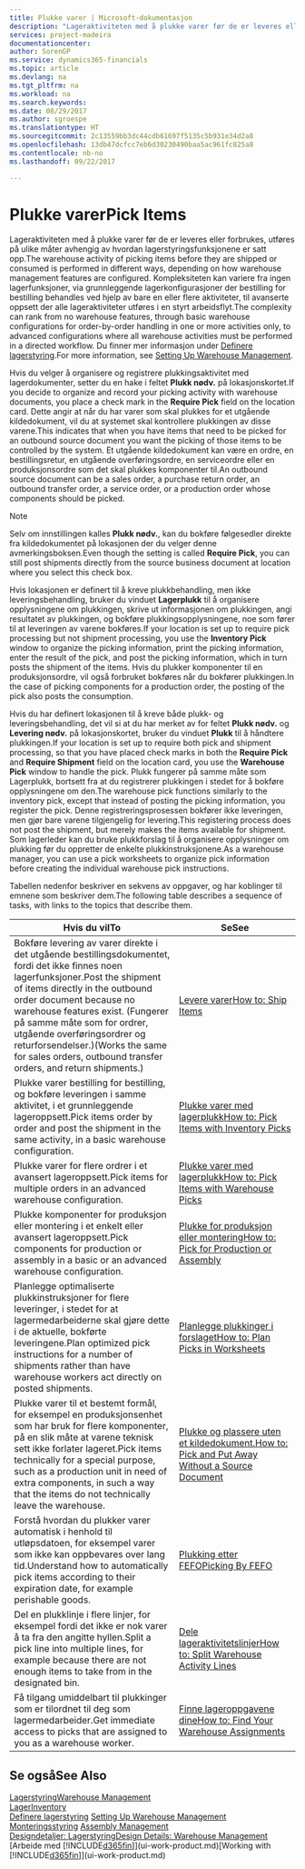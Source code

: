 ```yaml
---
title: Plukke varer | Microsoft-dokumentasjon
description: "Lageraktiviteten med å plukke varer før de er leveres eller forbrukes, utføres på ulike måter avhengig av hvordan lagerstyringsfunksjonene er satt opp. [setup](../configure-warehouse-processes.md) kompleksitet kan variere fra ingen lagerfunksjoner, via grunnleggende lagerkonfigurasjoner der bestilling for bestilling behandles ved hjelp av bare en eller flere aktiviteter, til avanserte oppsett der alle lageraktiviteter utføres i en styrt arbeidsflyt."
services: project-madeira
documentationcenter: 
author: SorenGP
ms.service: dynamics365-financials
ms.topic: article
ms.devlang: na
ms.tgt_pltfrm: na
ms.workload: na
ms.search.keywords: 
ms.date: 08/29/2017
ms.author: sgroespe
ms.translationtype: HT
ms.sourcegitcommit: 2c13559bb3dc44cdb61697f5135c5b931e34d2a8
ms.openlocfilehash: 13db47dcfcc7eb6d30230490baa5ac961fc825a8
ms.contentlocale: nb-no
ms.lasthandoff: 09/22/2017

---
```

# <a name="pick-items"></a><span data-ttu-id="5e2d3-104">Plukke varer</span><span class="sxs-lookup"><span data-stu-id="5e2d3-104">Pick Items</span></span>
<span data-ttu-id="5e2d3-105">Lageraktiviteten med å plukke varer før de er leveres eller forbrukes, utføres på ulike måter avhengig av hvordan lagerstyringsfunksjonene er satt opp.</span><span class="sxs-lookup"><span data-stu-id="5e2d3-105">The warehouse activity of picking items before they are shipped or consumed is performed in different ways, depending on how warehouse management features are configured.</span></span> <span data-ttu-id="5e2d3-106">Kompleksiteten kan variere fra ingen lagerfunksjoner, via grunnleggende lagerkonfigurasjoner der bestilling for bestilling behandles ved hjelp av bare en eller flere aktiviteter, til avanserte oppsett der alle lageraktiviteter utføres i en styrt arbeidsflyt.</span><span class="sxs-lookup"><span data-stu-id="5e2d3-106">The complexity can rank from no warehouse features, through basic warehouse configurations for order-by-order handling in one or more activities only, to advanced configurations where all warehouse activities must be performed in a directed workflow.</span></span> <span data-ttu-id="5e2d3-107">Du finner mer informasjon under [Definere lagerstyring](warehouse-setup-warehouse.md).</span><span class="sxs-lookup"><span data-stu-id="5e2d3-107">For more information, see [Setting Up Warehouse Management](warehouse-setup-warehouse.md).</span></span>

<span data-ttu-id="5e2d3-108">Hvis du velger å organisere og registrere plukkingsaktivitet med lagerdokumenter, setter du en hake i feltet **Plukk nødv.** på lokasjonskortet.</span><span class="sxs-lookup"><span data-stu-id="5e2d3-108">If you decide to organize and record your picking activity with warehouse documents, you place a check mark in the **Require Pick** field on the location card.</span></span> <span data-ttu-id="5e2d3-109">Dette angir at når du har varer som skal plukkes for et utgående kildedokument, vil du at systemet skal kontrollere plukkingen av disse varene.</span><span class="sxs-lookup"><span data-stu-id="5e2d3-109">This indicates that when you have items that need to be picked for an outbound source document you want the picking of those items to be controlled by the system.</span></span> <span data-ttu-id="5e2d3-110">Et utgående kildedokument kan være en ordre, en bestillingsretur, en utgående overføringsordre, en serviceordre eller en produksjonsordre som det skal plukkes komponenter til.</span><span class="sxs-lookup"><span data-stu-id="5e2d3-110">An outbound source document can be a sales order, a purchase return order, an outbound transfer order, a service order, or a production order whose components should be picked.</span></span>

> [!NOTE]
> <span data-ttu-id="5e2d3-111">Selv om innstillingen kalles **Plukk nødv.**, kan du bokføre følgesedler direkte fra kildedokumentet på lokasjonen der du velger denne avmerkingsboksen.</span><span class="sxs-lookup"><span data-stu-id="5e2d3-111">Even though the setting is called **Require Pick**, you can still post shipments directly from the source business document at location where you select this check box.</span></span>

<span data-ttu-id="5e2d3-112">Hvis lokasjonen er definert til å kreve plukkbehandling, men ikke leveringsbehandling, bruker du vinduet **Lagerplukk** til å organisere opplysningene om plukkingen, skrive ut informasjonen om plukkingen, angi resultatet av plukkingen, og bokføre plukkingsopplysningene, noe som fører til at leveringen av varene bokføres.</span><span class="sxs-lookup"><span data-stu-id="5e2d3-112">If your location is set up to require pick processing but not shipment processing, you use the **Inventory Pick** window to organize the picking information, print the picking information, enter the result of the pick, and post the picking information, which in turn posts the shipment of the items.</span></span> <span data-ttu-id="5e2d3-113">Hvis du plukker komponenter til en produksjonsordre, vil også forbruket bokføres når du bokfører plukkingen.</span><span class="sxs-lookup"><span data-stu-id="5e2d3-113">In the case of picking components for a production order, the posting of the pick also posts the consumption.</span></span>

<span data-ttu-id="5e2d3-114">Hvis du har definert lokasjonen til å kreve både plukk- og leveringsbehandling, det vil si at du har merket av for feltet **Plukk nødv.** og **Levering nødv.** på lokasjonskortet, bruker du vinduet **Plukk** til å håndtere plukkingen.</span><span class="sxs-lookup"><span data-stu-id="5e2d3-114">If your location is set up to require both pick and shipment processing, so that you have placed check marks in both the **Require Pick** and **Require Shipment** field on the location card, you use the **Warehouse Pick** window to handle the pick.</span></span> <span data-ttu-id="5e2d3-115">Plukk fungerer på samme måte som Lagerplukk, bortsett fra at du registrerer plukkingen i stedet for å bokføre opplysningene om den.</span><span class="sxs-lookup"><span data-stu-id="5e2d3-115">The warehouse pick functions similarly to the inventory pick, except that instead of posting the picking information, you register the pick.</span></span> <span data-ttu-id="5e2d3-116">Denne registreringsprosessen bokfører ikke leveringen, men gjør bare varene tilgjengelig for levering.</span><span class="sxs-lookup"><span data-stu-id="5e2d3-116">This registering process does not post the shipment, but merely makes the items available for shipment.</span></span> <span data-ttu-id="5e2d3-117">Som lagerleder kan du bruke plukkforslag til å organisere opplysninger om plukking før du oppretter de enkelte plukkinstruksjonene.</span><span class="sxs-lookup"><span data-stu-id="5e2d3-117">As a warehouse manager, you can use a pick worksheets to organize pick information before creating the individual warehouse pick instructions.</span></span>

<span data-ttu-id="5e2d3-118">Tabellen nedenfor beskriver en sekvens av oppgaver, og har koblinger til emnene som beskriver dem.</span><span class="sxs-lookup"><span data-stu-id="5e2d3-118">The following table describes a sequence of tasks, with links to the topics that describe them.</span></span>   

|<span data-ttu-id="5e2d3-119">**Hvis du vil**</span><span class="sxs-lookup"><span data-stu-id="5e2d3-119">**To**</span></span>|<span data-ttu-id="5e2d3-120">**Se**</span><span class="sxs-lookup"><span data-stu-id="5e2d3-120">**See**</span></span>|
|------------|-------------|  
|<span data-ttu-id="5e2d3-121">Bokføre levering av varer direkte i det utgående bestillingsdokumentet, fordi det ikke finnes noen lagerfunksjoner.</span><span class="sxs-lookup"><span data-stu-id="5e2d3-121">Post the shipment of items directly in the outbound order document because no warehouse features exist.</span></span> <span data-ttu-id="5e2d3-122">(Fungerer på samme måte som for ordrer, utgående overføringsordrer og returforsendelser.)</span><span class="sxs-lookup"><span data-stu-id="5e2d3-122">(Works the same for sales orders, outbound transfer orders, and return shipments.)</span></span>|[<span data-ttu-id="5e2d3-123">Levere varer</span><span class="sxs-lookup"><span data-stu-id="5e2d3-123">How to: Ship Items</span></span>](warehouse-how-ship-items.md)|  
|<span data-ttu-id="5e2d3-124">Plukke varer bestilling for bestilling, og bokføre leveringen i samme aktivitet, i et grunnleggende lageroppsett.</span><span class="sxs-lookup"><span data-stu-id="5e2d3-124">Pick items order by order and post the shipment in the same activity, in a basic warehouse configuration.</span></span>|[<span data-ttu-id="5e2d3-125">Plukke varer med lagerplukk</span><span class="sxs-lookup"><span data-stu-id="5e2d3-125">How to: Pick Items with Inventory Picks</span></span>](warehouse-how-to-pick-items-with-inventory-picks.md)|
|<span data-ttu-id="5e2d3-126">Plukke varer for flere ordrer i et avansert lageroppsett.</span><span class="sxs-lookup"><span data-stu-id="5e2d3-126">Pick items for multiple orders in an advanced warehouse configuration.</span></span>|[<span data-ttu-id="5e2d3-127">Plukke varer med lagerplukk</span><span class="sxs-lookup"><span data-stu-id="5e2d3-127">How to: Pick Items with Warehouse Picks</span></span>](warehouse-how-to-pick-items-for-warehouse-shipment.md)|  
|<span data-ttu-id="5e2d3-128">Plukke komponenter for produksjon eller montering i et enkelt eller avansert lageroppsett.</span><span class="sxs-lookup"><span data-stu-id="5e2d3-128">Pick components for production or assembly in a basic or an advanced warehouse configuration.</span></span>|[<span data-ttu-id="5e2d3-129">Plukke for produksjon eller montering</span><span class="sxs-lookup"><span data-stu-id="5e2d3-129">How to: Pick for Production or Assembly</span></span>](warehouse-how-to-pick-for-production.md)|  
|<span data-ttu-id="5e2d3-130">Planlegge optimaliserte plukkinstruksjoner for flere leveringer, i stedet for at lagermedarbeiderne skal gjøre dette i de aktuelle, bokførte leveringene.</span><span class="sxs-lookup"><span data-stu-id="5e2d3-130">Plan optimized pick instructions for a number of shipments rather than have warehouse workers act directly on posted shipments.</span></span>|[<span data-ttu-id="5e2d3-131">Planlegge plukkinger i forslaget</span><span class="sxs-lookup"><span data-stu-id="5e2d3-131">How to: Plan Picks in Worksheets</span></span>](warehouse-how-to-plan-picks-in-worksheets.md)|  
|<span data-ttu-id="5e2d3-132">Plukke varer til et bestemt formål, for eksempel en produksjonsenhet som har bruk for flere komponenter, på en slik måte at varene teknisk sett ikke forlater lageret.</span><span class="sxs-lookup"><span data-stu-id="5e2d3-132">Pick items technically for a special purpose, such as a production unit in need of extra components, in such a way that the items do not technically leave the warehouse.</span></span>|[<span data-ttu-id="5e2d3-133">Plukke og plassere uten et kildedokument.</span><span class="sxs-lookup"><span data-stu-id="5e2d3-133">How to: Pick and Put Away Without a Source Document</span></span>](warehouse-how-to-create-put-aways-from-internal-put-aways.md)|
|<span data-ttu-id="5e2d3-134">Forstå hvordan du plukker varer automatisk i henhold til utløpsdatoen, for eksempel varer som ikke kan oppbevares over lang tid.</span><span class="sxs-lookup"><span data-stu-id="5e2d3-134">Understand how to automatically pick items according to their expiration date, for example perishable goods.</span></span>|[<span data-ttu-id="5e2d3-135">Plukking etter FEFO</span><span class="sxs-lookup"><span data-stu-id="5e2d3-135">Picking By FEFO</span></span>](warehouse-picking-by-fefo.md)|
|<span data-ttu-id="5e2d3-136">Del en plukklinje i flere linjer, for eksempel fordi det ikke er nok varer å ta fra den angitte hyllen.</span><span class="sxs-lookup"><span data-stu-id="5e2d3-136">Split a pick line into multiple lines, for example because there are not enough items to take from in the designated bin.</span></span>|[<span data-ttu-id="5e2d3-137">Dele lageraktivitetslinjer</span><span class="sxs-lookup"><span data-stu-id="5e2d3-137">How to: Split Warehouse Activity Lines</span></span>](warehouse-how-to-split-warehouse-activity-lines.md)|
|<span data-ttu-id="5e2d3-138">Få tilgang umiddelbart til plukkinger som er tilordnet til deg som lagermedarbeider.</span><span class="sxs-lookup"><span data-stu-id="5e2d3-138">Get immediate access to picks that are assigned to you as a warehouse worker.</span></span>|[<span data-ttu-id="5e2d3-139">Finne lageroppgavene dine</span><span class="sxs-lookup"><span data-stu-id="5e2d3-139">How to: Find Your Warehouse Assignments</span></span>](warehouse-how-to-find-your-warehouse-assignments.md)|  

## <a name="see-also"></a><span data-ttu-id="5e2d3-140">Se også</span><span class="sxs-lookup"><span data-stu-id="5e2d3-140">See Also</span></span>  
[<span data-ttu-id="5e2d3-141">Lagerstyring</span><span class="sxs-lookup"><span data-stu-id="5e2d3-141">Warehouse Management</span></span>](warehouse-manage-warehouse.md)  
[<span data-ttu-id="5e2d3-142">Lager</span><span class="sxs-lookup"><span data-stu-id="5e2d3-142">Inventory</span></span>](inventory-manage-inventory.md)  
<span data-ttu-id="5e2d3-143">[Definere lagerstyring](warehouse-setup-warehouse.md)   </span><span class="sxs-lookup"><span data-stu-id="5e2d3-143">[Setting Up Warehouse Management](warehouse-setup-warehouse.md)   </span></span>  
<span data-ttu-id="5e2d3-144">[Monteringsstyring](assembly-assemble-items.md)  </span><span class="sxs-lookup"><span data-stu-id="5e2d3-144">[Assembly Management](assembly-assemble-items.md)  </span></span>  
[<span data-ttu-id="5e2d3-145">Designdetaljer: Lagerstyring</span><span class="sxs-lookup"><span data-stu-id="5e2d3-145">Design Details: Warehouse Management</span></span>](design-details-warehouse-management.md)  
<span data-ttu-id="5e2d3-146">[Arbeide med [!INCLUDE[d365fin](includes/d365fin_md.md)]](ui-work-product.md)</span><span class="sxs-lookup"><span data-stu-id="5e2d3-146">[Working with [!INCLUDE[d365fin](includes/d365fin_md.md)]](ui-work-product.md)</span></span>

